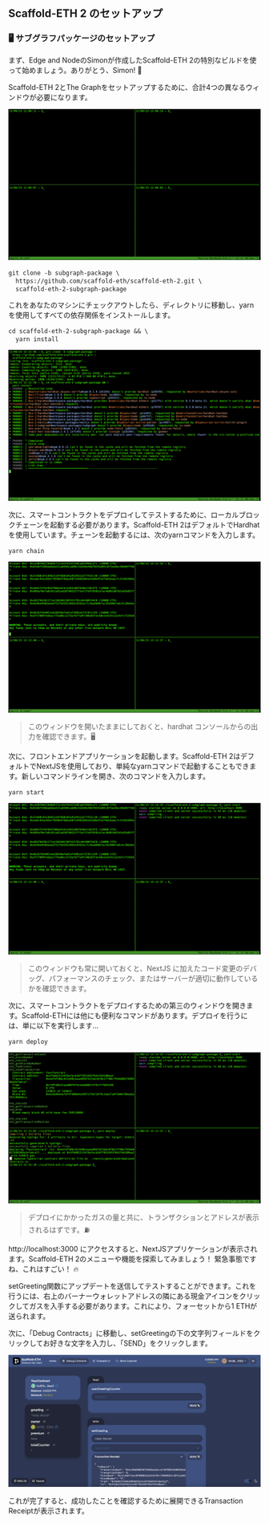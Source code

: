 ## Scaffold-ETH 2 のセットアップ

### 🖥️ サブグラフパッケージのセットアップ

まず、Edge and NodeのSimonが作成したScaffold-ETH 2の特別なビルドを使って始めましょう。ありがとう、Simon! 🫡

Scaffold-ETH 2とThe Graphをセットアップするために、合計4つの異なるウィンドウが必要になります。

![](0_3_1.png)

```
git clone -b subgraph-package \
  https://github.com/scaffold-eth/scaffold-eth-2.git \
  scaffold-eth-2-subgraph-package
```

これをあなたのマシンにチェックアウトしたら、ディレクトリに移動し、yarnを使用してすべての依存関係をインストールします。

```
cd scaffold-eth-2-subgraph-package && \
  yarn install
```

![](0_3_2.png)

次に、スマートコントラクトをデプロイしてテストするために、ローカルブロックチェーンを起動する必要があります。Scaffold-ETH 2はデフォルトでHardhatを使用しています。チェーンを起動するには、次のyarnコマンドを入力します。

```
yarn chain
```

![](0_3_3.png)

> このウィンドウを開いたままにしておくと、hardhat コンソールからの出力を確認できます。🖥️

次に、フロントエンドアプリケーションを起動します。Scaffold-ETH 2はデフォルトでNextJSを使用しており、単純なyarnコマンドで起動することもできます。新しいコマンドラインを開き、次のコマンドを入力します。

```
yarn start
```

![](0_3_4.png)

> このウィンドウも常に開いておくと、NextJS に加えたコード変更のデバッグ、パフォーマンスのチェック、またはサーバーが適切に動作しているかを確認できます。

次に、スマートコントラクトをデプロイするための第三のウィンドウを開きます。Scaffold-ETHには他にも便利なコマンドがあります。デプロイを行うには、単に以下を実行します…

```
yarn deploy
```

![](0_3_5.png)

> デプロイにかかったガスの量と共に、トランザクションとアドレスが表示されるはずです。⛽

http://localhost:3000 にアクセスすると、NextJSアプリケーションが表示されます。Scaffold-ETH 2のメニューや機能を探索してみましょう！ 緊急事態ですね、これはすごい！ 🔥

setGreeting関数にアップデートを送信してテストすることができます。これを行うには、右上のバーナーウォレットアドレスの隣にある現金アイコンをクリックしてガスを入手する必要があります。これにより、フォーセットから1 ETHが送られます。

次に、「Debug Contracts」に移動し、setGreetingの下の文字列フィールドをクリックしてお好きな文字を入力し、「SEND」をクリックします。

![](0_3_6.png)

これが完了すると、成功したことを確認するために展開できるTransaction Receiptが表示されます。
